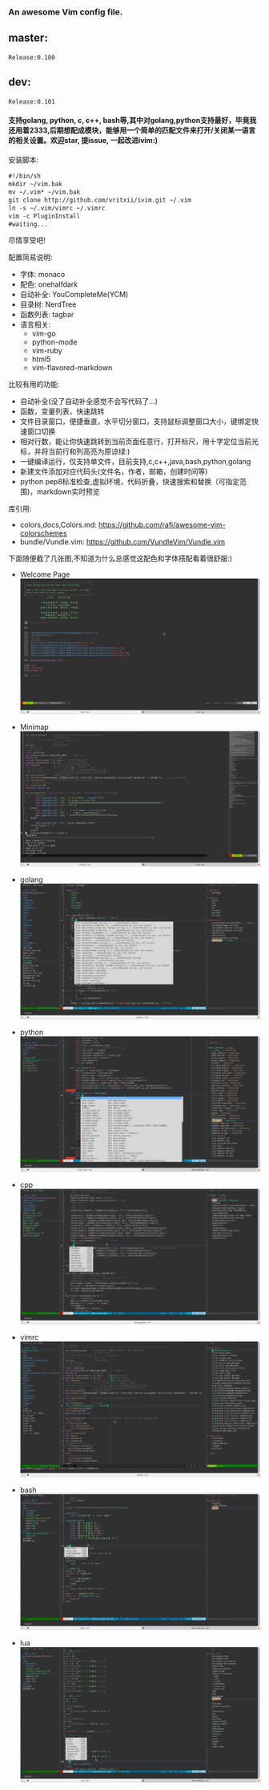 ### An awesome Vim config file.
## master:
    Release:0.100
## dev:
    Release:0.101
#### 支持golang, python, c, c++, bash等,其中对golang,python支持最好，毕竟我还用着2333,后期想配成模块，能够用一个简单的匹配文件来打开/关闭某一语言的相关设置。欢迎star, 提issue, 一起改进ivim:)

安装脚本:
```
#!/bin/sh
mkdir ~/vim.bak
mv ~/.vim* ~/vim.bak
git clone http://github.com/vritxii/ivim.git ~/.vim
ln -s ~/.vim/vimrc ~/.vimrc
vim -c PluginInstall
#waiting...
```
尽情享受吧!

配置简易说明:
- 字体: monaco
- 配色: onehalfdark
- 自动补全: YouCompleteMe(YCM)
- 目录树: NerdTree
- 函数列表: tagbar
- 语言相关:
  - vim-go
  - python-mode
  - vim-ruby
  - html5
  - vim-flavored-markdown

比较有用的功能:
- 自动补全(没了自动补全感觉不会写代码了...)
- 函数，变量列表，快速跳转
- 文件目录窗口，便捷垂直，水平切分窗口，支持鼠标调整窗口大小，键绑定快速窗口切换
- 相对行数，能让你快速跳转到当前页面任意行，打开标尺，用十字定位当前光标，并将当前行和列高亮为原谅绿:)
- 一键编译运行，仅支持单文件，目前支持,c,c++,java,bash,python,golang
- 新建文件添加对应代码头(文件名，作者，邮箱，创建时间等)
- python pep8标准检查,虚拟环境，代码折叠，快速搜索和替换（可指定范围)，markdown实时预览

库引用:
- colors,docs,Colors.md: https://github.com/rafi/awesome-vim-colorschemes
- bundle/Vundle.vim: https://github.com/VundleVim/Vundle.vim

下面随便截了几张图,不知道为什么总感觉这配色和字体搭配看着很舒服:)

- Welcome Page
![Alt text](./screenshots/welcome.png "welcom page")

- Minimap
![Alt text](./screenshots/minimap.png "minimap")

- golang
![Alt text](./screenshots/golang.png "golang")

- python
![Alt text](./screenshots/python.png "python")

- cpp
![Alt text](./screenshots/cpp.png "cpp")

- vimrc
![Alt text](./screenshots/vimrc.png "vimrc")

- bash
![Alt text](./screenshots/bash.png "bash")

- lua
![Alt text](./screenshots/lua.png "lua")
